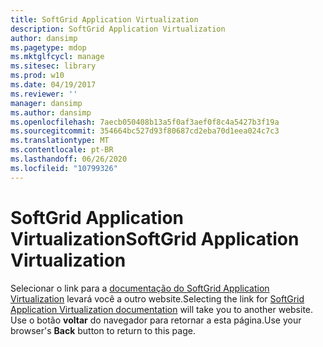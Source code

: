 ```yaml
---
title: SoftGrid Application Virtualization
description: SoftGrid Application Virtualization
author: dansimp
ms.pagetype: mdop
ms.mktglfcycl: manage
ms.sitesec: library
ms.prod: w10
ms.date: 04/19/2017
ms.reviewer: ''
manager: dansimp
ms.author: dansimp
ms.openlocfilehash: 7aecb050408b13a5f0af3aef0f8c4a5427b3f19a
ms.sourcegitcommit: 354664bc527d93f80687cd2eba70d1eea024c7c3
ms.translationtype: MT
ms.contentlocale: pt-BR
ms.lasthandoff: 06/26/2020
ms.locfileid: "10799326"
---
```

# <span data-ttu-id="10ff2-103">SoftGrid Application Virtualization</span><span class="sxs-lookup"><span data-stu-id="10ff2-103">SoftGrid Application Virtualization</span></span>

<span data-ttu-id="10ff2-104">Selecionar o link para a [documentação do SoftGrid Application Virtualization](https://technet.microsoft.com/library/bb906040.aspx) levará você a outro website.</span><span class="sxs-lookup"><span data-stu-id="10ff2-104">Selecting the link for [SoftGrid Application Virtualization documentation](https://technet.microsoft.com/library/bb906040.aspx) will take you to another website.</span></span> <span data-ttu-id="10ff2-105">Use o botão **voltar** do navegador para retornar a esta página.</span><span class="sxs-lookup"><span data-stu-id="10ff2-105">Use your browser's **Back** button to return to this page.</span></span>   
